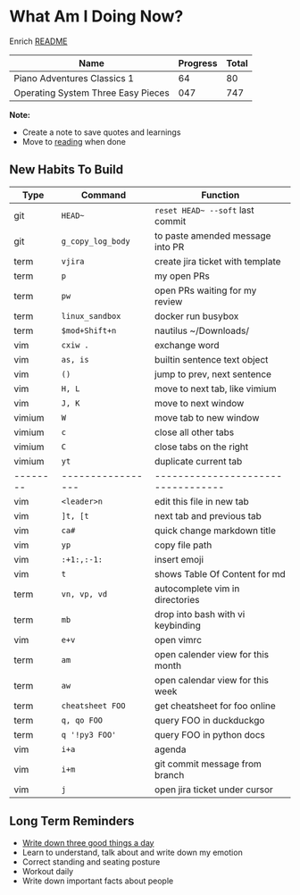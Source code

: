 # What Am I Doing Now?

Enrich [README](./readmereadme.md)

| Name                               | Progress | Total |
| ---------------------------------- | -------- | ----- |
| Piano Adventures Classics 1        | 64       | 80    |
| Operating System Three Easy Pieces | 047      | 747   |

**Note:**

- Create a note to save quotes and learnings
- Move to [reading](./reading.md) when done

## New Habits To Build

| Type     | Command           | Function                           |
| -------- | ----------------- | ---------------------------------- |
| git      | `HEAD~`           | `reset HEAD~ --soft` last commit   |
| git      | `g_copy_log_body` | to paste amended message into PR   |
| term     | `vjira`           | create jira ticket with template   |
| term     | `p`               | my open PRs                        |
| term     | `pw`              | open PRs waiting for my review     |
| term     | `linux_sandbox`   | docker run busybox                 |
| term     | `$mod+Shift+n`    | nautilus ~/Downloads/              |
| vim      | `cxiw .`          | exchange word                      |
| vim      | `as, is`          | builtin sentence text object       |
| vim      | `()`              | jump to prev, next sentence        |
| vim      | `H, L`            | move to next tab, like vimium      |
| vim      | `J, K`            | move to next window                |
| vimium   | `W`               | move tab to new window             |
| vimium   | `c`               | close all other tabs               |
| vimium   | `C`               | close tabs on the right            |
| vimium   | `yt`              | duplicate  current tab             |
| -------- | ----------------- | ---------------------------------- |
| vim      | `<leader>n`       | edit this file in new tab          |
| vim      | `]t, [t`          | next tab and previous tab          |
| vim      | `ca#`             | quick change markdown title        |
| vim      | `yp`              | copy file path                     |
| vim      | `:+1:,:-1:`       | insert emoji                       |
| vim      | `t`               | shows Table Of Content for md      |
| term     | `vn, vp, vd`      | autocomplete vim in directories    |
| term     | `mb`              | drop into bash with vi keybinding  |
| vim      | `e+v`             | open vimrc                         |
| term     | `am`              | open calender view for this month  |
| term     | `aw`              | open calendar view for this week   |
| term     | `cheatsheet FOO`  | get cheatsheet for foo online      |
| term     | `q, qo FOO`       | query FOO in duckduckgo            |
| term     | `q '!py3 FOO'`    | query FOO in python docs           |
| vim      | `i+a`             | agenda                             |
| vim      | `i+m`             | git commit message from branch     |
| vim      | `j`               | open jira ticket under cursor      |

## Long Term Reminders

- [Write down three good things a day](https://ggia.berkeley.edu/practice/three-good-things)
- Learn to understand, talk about and write down my emotion
- Correct standing and seating posture
- Workout daily
- Write down important facts about people
